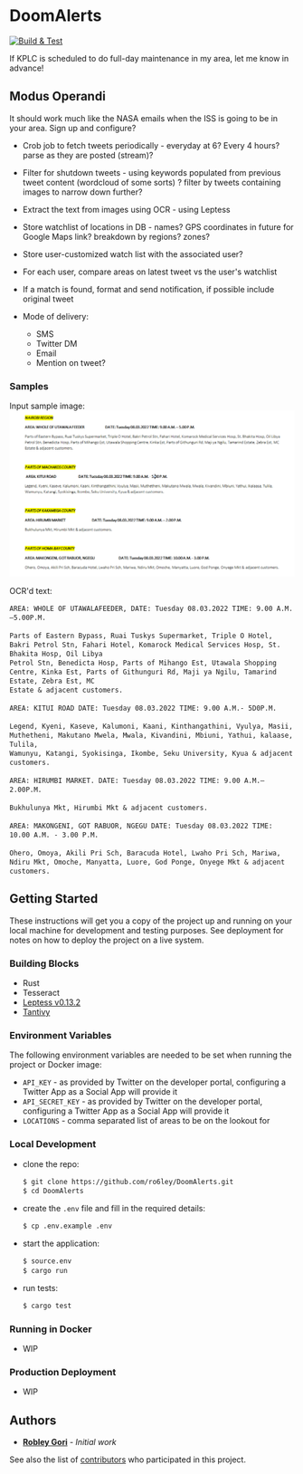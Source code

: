 # DoomAlerts
[![Build & Test](https://github.com/ro6ley/DoomAlerts/actions/workflows/test.yml/badge.svg)](https://github.com/ro6ley/DoomAlerts/actions/workflows/test.yml)

If KPLC is scheduled to do full-day maintenance in my area, let me know in advance!

## Modus Operandi

It should work much like the NASA emails when the ISS is going to be in your area. Sign up and configure?

* Crob job to fetch tweets periodically - everyday at 6? Every 4 hours? parse as they are posted (stream)?

* Filter for shutdown tweets - using keywords populated from previous tweet content (wordcloud of some sorts) ? filter by tweets containing images to narrow down further?

* Extract the text from images using OCR - using Leptess

* Store watchlist of locations in DB - names? GPS coordinates in future for Google Maps link? breakdown by regions? zones?

* Store user-customized watch list with the associated user?

* For each user, compare areas on latest tweet vs the user's watchlist

* If a match is found, format and send notification, if possible include original tweet

* Mode of delivery:
  - SMS
  - Twitter DM
  - Email
  - Mention on tweet?

### Samples

Input sample image: ![](./tests/images/test_2.png)

OCR'd text:
```
AREA: WHOLE OF UTAWALAFEEDER, DATE: Tuesday 08.03.2022 TIME: 9.00 A.M.—5.00P.M.

Parts of Eastern Bypass, Ruai Tuskys Supermarket, Triple O Hotel, Bakri Petrol Stn, Fahari Hotel, Komarock Medical Services Hosp, St. Bhakita Hosp, Oil Libya
Petrol Stn, Benedicta Hosp, Parts of Mihango Est, Utawala Shopping Centre, Kinka Est, Parts of Githunguri Rd, Maji ya Ngilu, Tamarind Estate, Zebra Est, MC
Estate & adjacent customers.

AREA: KITUI ROAD DATE: Tuesday 08.03.2022 TIME: 9.00 A.M.- 5D0P.M.

Legend, Kyeni, Kaseve, Kalumoni, Kaani, Kinthangathini, Vyulya, Masii, Muthetheni, Makutano Mwela, Mwala, Kivandini, Mbiuni, Yathui, kalaase, Tulila,
Wamunyu, Katangi, Syokisinga, Ikombe, Seku University, Kyua & adjacent customers.

AREA: HIRUMBI MARKET. DATE: Tuesday 08.03.2022 TIME: 9.00 A.M.—2.00P.M.

Bukhulunya Mkt, Hirumbi Mkt & adjacent customers.

AREA: MAKONGENI, GOT RABUOR, NGEGU DATE: Tuesday 08.03.2022 TIME: 10.00 A.M. - 3.00 P.M.

Ohero, Omoya, Akili Pri Sch, Baracuda Hotel, Lwaho Pri Sch, Mariwa, Ndiru Mkt, Omoche, Manyatta, Luore, God Ponge, Onyege Mkt & adjacent customers.
```


## Getting Started

These instructions will get you a copy of the project up and running on your local machine for development and testing purposes. See deployment for notes on how to deploy the project on a live system.

### Building Blocks

- Rust
- Tesseract
- [Leptess v0.13.2](https://github.com/houqp/leptess)
- [Tantivy](https://github.com/quickwit-oss/tantivy)

### Environment Variables

The following environment variables are needed to be set when running the project or Docker image:

* `API_KEY` - as provided by Twitter on the developer portal, configuring a Twitter App as a Social App will provide it
* `API_SECRET_KEY` - as provided by Twitter on the developer portal, configuring a Twitter App as a Social App will provide it
* `LOCATIONS` - comma separated list of areas to be on the lookout for

### Local Development

* clone the repo:
  ```bash
  $ git clone https://github.com/ro6ley/DoomAlerts.git
  $ cd DoomAlerts
  ```

* create the `.env` file and fill in the required details:
  ```bash
  $ cp .env.example .env
  ```

* start the application:
  ```bash
  $ source.env 
  $ cargo run
  ```

* run tests:
  ```bash
  $ cargo test
  ```

### Running in Docker

* WIP

### Production Deployment

* WIP

## Authors

* **[Robley Gori](https://github.com/ro6ley)** - *Initial work*

See also the list of [contributors](https://github.com/ro6ley/DoomAlerts/contributors) who participated in this project.
